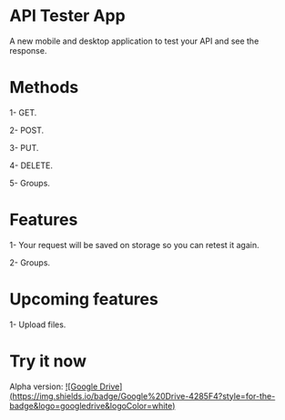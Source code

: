 # API Tester App

A new mobile and desktop application to test your API and see the response.

# Methods
1- GET.

2- POST.

3- PUT.

4- DELETE.

5- Groups.

# Features
1- Your request will be saved on storage so you can retest it again.

2- Groups.

# Upcoming features

1- Upload files.



# Try it now

 Alpha version: 
[![Google Drive]
(https://img.shields.io/badge/Google%20Drive-4285F4?style=for-the-badge&logo=googledrive&logoColor=white)](https://drive.google.com/file/d/11Ne3a0_ZDPk-RZUYnMrlQNWC9jtJvJp4/view?usp=sharing)




